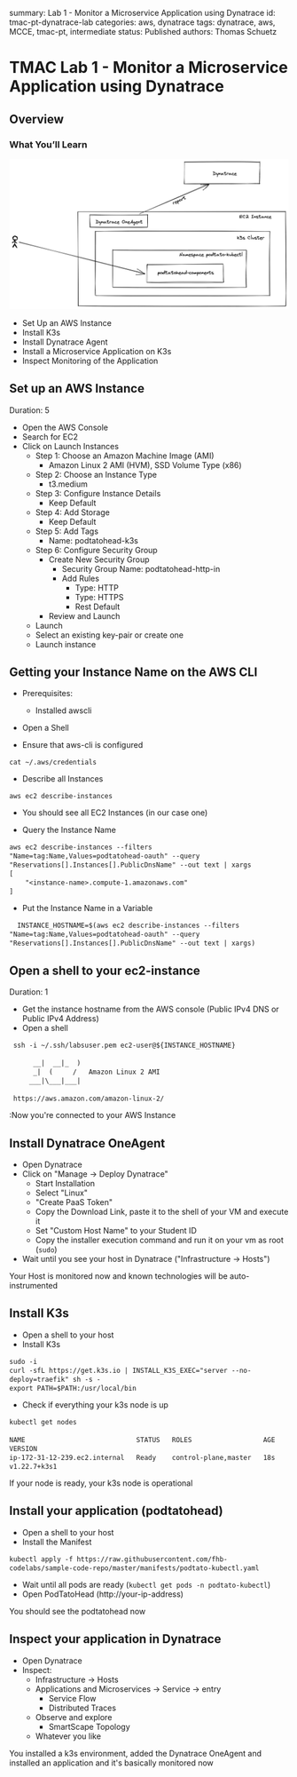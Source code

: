 summary: Lab 1 - Monitor a Microservice Application using Dynatrace
id: tmac-pt-dynatrace-lab
categories: aws, dynatrace
tags: dynatrace, aws, MCCE, tmac-pt, intermediate
status: Published 
authors: Thomas Schuetz

# TMAC Lab 1 - Monitor a Microservice Application using Dynatrace
<!-- ------------------------ -->


## Overview

### What You’ll Learn 

 ![BigPicture](./img/mcce-tmac-dynatrace-overview.png)

- Set Up an AWS Instance
- Install K3s
- Install Dynatrace Agent
- Install a Microservice Application on K3s
- Inspect Monitoring of the Application

## Set up an AWS Instance
Duration: 5

- Open the AWS Console
- Search for EC2
- Click on Launch Instances
  * Step 1: Choose an Amazon Machine Image (AMI)
    * Amazon Linux 2 AMI (HVM), SSD Volume Type (x86)
  * Step 2: Choose an Instance Type
    * t3.medium
  * Step 3: Configure Instance Details
    * Keep Default
  * Step 4: Add Storage
    * Keep Default
  * Step 5: Add Tags
    * Name: podtatohead-k3s
  * Step 6: Configure Security Group
    * Create New Security Group
      * Security Group Name: podtatohead-http-in
      * Add Rules
        * Type: HTTP
        * Type: HTTPS
        * Rest Default
    * Review and Launch
  * Launch
  * Select an existing key-pair or create one
  * Launch instance

## Getting your Instance Name on the AWS CLI
- Prerequisites:
  * Installed awscli

- Open a Shell

- Ensure that aws-cli is configured
```
cat ~/.aws/credentials
```

- Describe all Instances
```
aws ec2 describe-instances 
```

- You should see all EC2 Instances (in our case one)

- Query the Instance Name
```
aws ec2 describe-instances --filters "Name=tag:Name,Values=podtatohead-oauth" --query "Reservations[].Instances[].PublicDnsName" --out text | xargs
[
    "<instance-name>.compute-1.amazonaws.com"
]
```

- Put the Instance Name in a Variable
```
  INSTANCE_HOSTNAME=$(aws ec2 describe-instances --filters "Name=tag:Name,Values=podtatohead-oauth" --query "Reservations[].Instances[].PublicDnsName" --out text | xargs)
```
## Open a shell to your ec2-instance
Duration: 1 

- Get the instance hostname from the AWS console (Public IPv4 DNS or Public IPv4 Address)
- Open a shell
 ```
  ssh -i ~/.ssh/labsuser.pem ec2-user@${INSTANCE_HOSTNAME}

       __|  __|_  )
       _|  (     /   Amazon Linux 2 AMI
      ___|\___|___|

  https://aws.amazon.com/amazon-linux-2/ 
```

<aside class="positive">
:Now you're connected to your AWS Instance  
</aside>

## Install Dynatrace OneAgent
- Open Dynatrace
- Click on "Manage -> Deploy Dynatrace"
  - Start Installation
  - Select "Linux"
  - "Create PaaS Token"
  - Copy the Download Link, paste it to the shell of your VM and execute it
  - Set "Custom Host Name" to your Student ID
  - Copy the installer execution command and run it on your vm as root (`sudo`)
- Wait until you see your host in Dynatrace ("Infrastructure -> Hosts")
<aside class="positive">
Your Host is monitored now and known technologies will be auto-instrumented
</aside>

## Install K3s
- Open a shell to your host
- Install K3s
```
sudo -i
curl -sfL https://get.k3s.io | INSTALL_K3S_EXEC="server --no-deploy=traefik" sh -s -
export PATH=$PATH:/usr/local/bin
```
- Check if everything your k3s node is up
```
kubectl get nodes

NAME                            STATUS   ROLES                  AGE   VERSION
ip-172-31-12-239.ec2.internal   Ready    control-plane,master   18s   v1.22.7+k3s1
```
<aside class="positive">
If your node is ready, your k3s node is operational
</aside>

## Install your application (podtatohead)
- Open a shell to your host
- Install the Manifest
```
kubectl apply -f https://raw.githubusercontent.com/fhb-codelabs/sample-code-repo/master/manifests/podtato-kubectl.yaml
```
- Wait until all pods are ready (`kubectl get pods -n podtato-kubectl`)
- Open PodTatoHead (http://your-ip-address)
<aside class="positive">
You should see the podtatohead now
</aside>

## Inspect your application in Dynatrace
- Open Dynatrace
- Inspect:
  - Infrastructure -> Hosts
  - Applications and Microservices -> Service -> entry
    - Service Flow
    - Distributed Traces
  - Observe and explore
    - SmartScape Topology
  - Whatever you like

<aside class="positive">
You installed a k3s environment, added the Dynatrace OneAgent and installed an application and it's basically monitored now
</aside>

